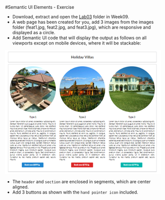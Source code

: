 
#Semantic UI Elements - Exercise

- Download, extract and open the [Lab03](archives/lab03.rar) folder in Week09.
- A web page has been created for you, add 3 images from the images folder (feat1.jpg, feat2.jpg, and feat3.jpg), which are responsive and displayed as a circle.
- Add Semantic UI code that will display the output as follows on all viewports except on mobile devices, where it will be stackable:

![](img/ex.PNG)

- The `header` and `section` are enclosed in segments, which are center aligned.
- Add 3 buttons as shown with the `hand pointer icon` included.
